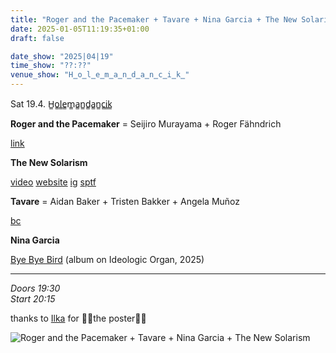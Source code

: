 ```yaml
---
title: "Roger and the Pacemaker + Tavare + Nina Garcia + The New Solarism"
date: 2025-01-05T11:19:35+01:00
draft: false

date_show: "2025|04|19"
time_show: "??:??"
venue_show: "H̳o̳l̳e̳m̳a̳n̳d̳a̳n̳c̳i̳k̳"
---
```


Sat 19.4.
H̳o̳l̳e̳m̳a̳n̳d̳a̳n̳c̳i̳k̳

**Roger and the Pacemaker** = Seijiro Murayama + Roger Fähndrich

[link](https://roger-f.com/pacemaker.html)

**The New Solarism**

[video](https://youtu.be/aSYuQi1A_3s)
[website](www.thenewsolarism.com)
[ig](https://www.instagram.com/the_new_solarism/)
[sptf](https://open.spotify.com/intl-de/artist/47B0IJd9ArVXjj6TLBqDuO)

**Tavare** = Aidan Baker + Tristen Bakker + Angela Muñoz

[bc](https://tavare.bandcamp.com/album/ghosts)

**Nina Garcia**

[Bye Bye Bird](https://ideologicorgan.bandcamp.com/album/bye-bye-bird) (album on Ideologic Organ, 2025)

---

_Doors 19:30_
\
_Start 20:15_

thanks to [Ilka](https://www.instagram.com/illo_illu_) for 🎷🍅the poster🍅🎷

![Roger and the Pacemaker + Tavare + Nina Garcia + The New Solarism](../../posters/2025-04-19.png)

